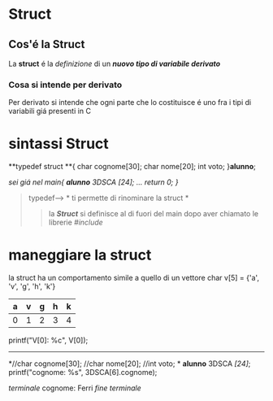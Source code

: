 # Struct
## Cos'é la Struct

La **struct** é la *definizione* di un *__nuovo tipo di variabile derivato__*

### Cosa si intende per derivato
Per derivato si intende che ogni parte che lo costituisce é uno fra i tipi di variabili giá presenti in C

# sintassi Struct

**typedef struct **{
	char cognome[30];
	char nome[20];
	int voto;
}**alunno**;

*sei giá nel main{
**alunno** 3DSCA *[24]*;
...
return 0;
}*

> typedef--> * ti permette di rinominare la struct *
>> la *__Struct__* si definisce al di fuori del main
dopo aver chiamato le librerie *#include<stdio>*

# maneggiare la struct

la struct ha un comportamento simile a quello di un vettore
char v[5] = {'a', 'v', 'g', 'h', 'k'}

| a | v | g | h | k |
|---|---|---|---|---|
| 0 | 1 | 2 | 3 | 4 |

printf("V[0]: %c", V[0]);

***
*//char cognome[30];
	//char nome[20];
	//int voto;
*
**alunno** 3DSCA *[24]*;
printf("cognome: %s", 3DSCA[6].cognome);

>>
*terminale*
cognome: Ferri
*fine terminale*

